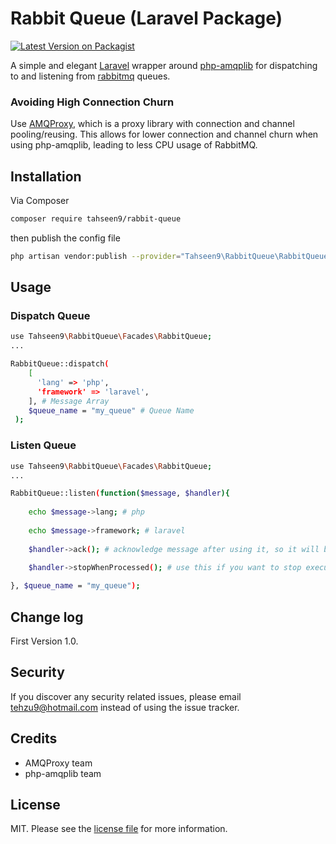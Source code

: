 # Rabbit Queue (Laravel Package)

[![Latest Version on Packagist][ico-version]][link-packagist]

A simple and elegant <a href="https://laravel.com" target="_blank">Laravel<a/> wrapper around <a href="https://github.com/php-amqplib/php-amqplib" target="_blank">php-amqplib</a> for dispatching to and listening from <a href="https://www.rabbitmq.com/" target="_blank">rabbitmq</a> queues.
### Avoiding High Connection Churn
Use <a href="https://laravel.com" target="_blank">AMQProxy<a/>, which is a proxy library with connection and channel pooling/reusing. This allows for lower connection and channel churn when using php-amqplib, leading to less CPU usage of RabbitMQ. 

## Installation

Via Composer

```bash
composer require tahseen9/rabbit-queue
```
then publish the config file
```bash
php artisan vendor:publish --provider="Tahseen9\RabbitQueue\RabbitQueueServiceProvider"
```

## Usage

### Dispatch Queue

```bash
use Tahseen9\RabbitQueue\Facades\RabbitQueue;
...

RabbitQueue::dispatch(
    [
      'lang' => 'php',
      'framework' => 'laravel',
    ], # Message Array
    $queue_name = "my_queue" # Queue Name
 );
```

### Listen Queue

```bash
use Tahseen9\RabbitQueue\Facades\RabbitQueue;
...

RabbitQueue::listen(function($message, $handler){
    
    echo $message->lang; # php
    
    echo $message->framework; # laravel
    
    $handler->ack(); # acknowledge message after using it, so it will be removed from the queue
    
    $handler->stopWhenProcessed(); # use this if you want to stop execution after listening the whole queue    

}, $queue_name = "my_queue");
```


## Change log

First Version 1.0.

## Security

If you discover any security related issues, please email tehzu9@hotmail.com instead of using the issue tracker.

## Credits

- AMQProxy team
- php-amqplib team

## License

MIT. Please see the [license file](license.md) for more information.

[ico-version]: https://img.shields.io/packagist/v/tahseen9/rabbit-queue.svg?style=flat-square
[ico-downloads]: https://img.shields.io/packagist/dt/tahseen9/rabbit-queue.svg?style=flat-square
[ico-travis]: https://img.shields.io/travis/tahseen9/rabbit-queue/master.svg?style=flat-square
[ico-styleci]: https://styleci.io/repos/12345678/shield

[link-packagist]: https://packagist.org/packages/tahseen9/rabbit-queue
[link-downloads]: https://packagist.org/packages/tahseen9/rabbit-queue
[link-travis]: https://travis-ci.org/tahseen9/rabbit-queue
[link-styleci]: https://styleci.io/repos/12345678
[link-author]: https://github.com/tahseen9
[link-contributors]: ../../contributors
